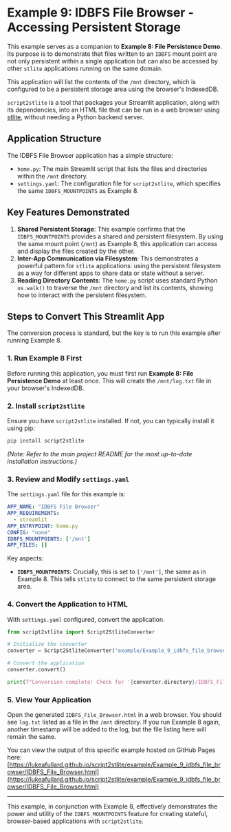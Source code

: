 # Example 9: IDBFS File Browser - Accessing Persistent Storage

This example serves as a companion to **Example 8: File Persistence Demo**. Its purpose is to demonstrate that files written to an `IDBFS` mount point are not only persistent within a single application but can also be accessed by other `stlite` applications running on the same domain.

This application will list the contents of the `/mnt` directory, which is configured to be a persistent storage area using the browser's IndexedDB.

`script2stlite` is a tool that packages your Streamlit application, along with its dependencies, into an HTML file that can be run in a web browser using [stlite](https://github.com/whitphx/stlite), without needing a Python backend server.

## Application Structure

The IDBFS File Browser application has a simple structure:

-   `home.py`: The main Streamlit script that lists the files and directories within the `/mnt` directory.
-   `settings.yaml`: The configuration file for `script2stlite`, which specifies the same `IDBFS_MOUNTPOINTS` as Example 8.

## Key Features Demonstrated

1.  **Shared Persistent Storage**: This example confirms that the `IDBFS_MOUNTPOINTS` provides a shared and persistent filesystem. By using the same mount point (`/mnt`) as Example 8, this application can access and display the files created by the other.
2.  **Inter-App Communication via Filesystem**: This demonstrates a powerful pattern for `stlite` applications: using the persistent filesystem as a way for different apps to share data or state without a server.
3.  **Reading Directory Contents**: The `home.py` script uses standard Python `os.walk()` to traverse the `/mnt` directory and list its contents, showing how to interact with the persistent filesystem.

## Steps to Convert This Streamlit App

The conversion process is standard, but the key is to run this example after running Example 8.

### 1. Run Example 8 First

Before running this application, you must first run **Example 8: File Persistence Demo** at least once. This will create the `/mnt/log.txt` file in your browser's IndexedDB.

### 2. Install `script2stlite`

Ensure you have `script2stlite` installed. If not, you can typically install it using pip:

```bash
pip install script2stlite
```
*(Note: Refer to the main project README for the most up-to-date installation instructions.)*

### 3. Review and Modify `settings.yaml`

The `settings.yaml` file for this example is:

```yaml
APP_NAME: "IDBFS File Browser"
APP_REQUIREMENTS:
  - streamlit
APP_ENTRYPOINT: home.py
CONFIG: "none"
IDBFS_MOUNTPOINTS: ['/mnt']
APP_FILES: []
```

Key aspects:

-   **`IDBFS_MOUNTPOINTS`**: Crucially, this is set to `['/mnt']`, the same as in Example 8. This tells `stlite` to connect to the same persistent storage area.

### 4. Convert the Application to HTML

With `settings.yaml` configured, convert the application.

```python
from script2stlite import Script2StliteConverter

# Initialize the converter
converter = Script2StliteConverter("example/Example_9_idbfs_file_browser")

# Convert the application
converter.convert()

print(f"Conversion complete! Check for '{converter.directory}/IDBFS_File_Browser.html'.")
```

### 5. View Your Application

Open the generated `IDBFS_File_Browser.html` in a web browser. You should see `log.txt` listed as a file in the `/mnt` directory. If you run Example 8 again, another timestamp will be added to the log, but the file listing here will remain the same.

You can view the output of this specific example hosted on GitHub Pages here:
[https://lukeafullard.github.io/script2stlite/example/Example_9_idbfs_file_browser/IDBFS_File_Browser.html](https://lukeafullard.github.io/script2stlite/example/Example_9_idbfs_file_browser/IDBFS_File_Browser.html)

---

This example, in conjunction with Example 8, effectively demonstrates the power and utility of the `IDBFS_MOUNTPOINTS` feature for creating stateful, browser-based applications with `script2stlite`.
